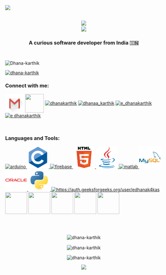 




<div backgroung-color=#FBD603>
<img src="https://user-images.githubusercontent.com/74038190/225813708-98b745f2-7d22-48cf-9150-083f1b00d6c9.gif" width="1000">
 <p align="center">
  <br>
  <img src="https://readme-typing-svg.herokuapp.com/?font=Righteous&size=35&center=true&vCenter=true&width=500&height=70&duration=5000&lines=Hi+There!+👋;+I'm+Dhana+Karthik!;" />
  <br><img src="https://user-images.githubusercontent.com/74038190/212284158-e840e285-664b-44d7-b79b-e264b5e54825.gif" width="400">
 </p></div>
<h3 align="center">A curious software developer from India 🇮🇳</h3>
</br>
<p align="left"> <img src="https://komarev.com/ghpvc/?username=dhana-karthik&label=Profile%20views&color=0e75b6&style=flat" alt="Dhana-karthik" /> </p>

<p align="left"> <a href="https://github.com/ryo-ma/github-profile-trophy"><img src="https://github-profile-trophy.vercel.app/?username=dhana-karthik" alt="dhana-karthik" /></a> </p>

<h3 align="left">Connect with me:</h3>
<p align="left">
 <a id ="email id " href="e.dhanakarthik@gmail.com" target="blank"><img align="center" src="https://github.com/Dhana-karthik/Dhana-karthik/blob/main/gmaildribbble.gif" height="60" width="60" /></a>
<a id ="linked in" href="https://linkedin.com/in/dhana-karthik" target="blank"><img align="center" src="https://user-images.githubusercontent.com/74038190/235294012-0a55e343-37ad-4b0f-924f-c8431d9d2483.gif" height="60" width="60" /></a>
<a id ="stackover flow "href="https://stackoverflow.com/users/dhanakarthik" target="blank"><img align="center" src="https://raw.githubusercontent.com/rahuldkjain/github-profile-readme-generator/master/src/images/icons/Social/stack-overflow.svg" alt="dhanakarthik" height="60" width="60" /></a>
<a id ="instagram " href="https://instagram.com/dhanaa_karthik" target="blank"><img align="center" src="https://user-images.githubusercontent.com/74038190/235294013-a33e5c43-a01c-43f6-b44d-a406d8b4ab75.gif" alt="dhanaa_karthik" height="60" width="60" /></a>
<a id ="hacker rank" href="https://www.hackerrank.com/e_dhanakarthik" target="blank"><img align="center" src="https://raw.githubusercontent.com/rahuldkjain/github-profile-readme-generator/master/src/images/icons/Social/hackerrank.svg" alt="e_dhanakarthik" height="60" width="60" /></a>
<a id ="leetcode" href="https://leetcode.com/dhana_karthik/" target="blank"><img align="center" src="https://raw.githubusercontent.com/rahuldkjain/github-profile-readme-generator/master/src/images/icons/Social/leet-code.svg" alt="e dhanakarthik" height="60" width="60" /></a>
</p>
<br>
<h3 align="left">Languages and Tools:</h3>
<p align="left">  <a href="https://www.arduino.cc/" target="_blank" rel="noreferrer"> <img src="https://cdn.worldvectorlogo.com/logos/arduino-1.svg" alt="arduino" height="70" width="70"/> </a> <a href="https://www.cprogramming.com/" target="_blank" rel="noreferrer"> <img src="https://raw.githubusercontent.com/devicons/devicon/master/icons/c/c-original.svg" alt="c" width="70" height="70"/> </a>  <a href="https://firebase.google.com/" target="_blank" rel="noreferrer"> <img src="https://www.vectorlogo.zone/logos/firebase/firebase-icon.svg" alt="firebase" width="70" height="70"/> </a>  <a href="https://www.w3.org/html/" target="_blank" rel="noreferrer"> <img src="https://raw.githubusercontent.com/devicons/devicon/master/icons/html5/html5-original-wordmark.svg" alt="html5" height="70" width="70"/> </a> <a href="https://www.java.com" target="_blank" rel="noreferrer"> <img src="https://raw.githubusercontent.com/devicons/devicon/master/icons/java/java-original.svg" alt="java" height="70" width="70"/> </a> <a href="https://www.mathworks.com/" target="_blank" rel="noreferrer"> <img src="https://upload.wikimedia.org/wikipedia/commons/2/21/Matlab_Logo.png" alt="matlab" height="70" width="70"/> </a> <a href="https://www.mysql.com/" target="_blank" rel="noreferrer"> <img src="https://raw.githubusercontent.com/devicons/devicon/master/icons/mysql/mysql-original-wordmark.svg" alt="mysql" height="70" width="70"/> </a> <a href="https://www.oracle.com/" target="_blank" rel="noreferrer"> <img src="https://raw.githubusercontent.com/devicons/devicon/master/icons/oracle/oracle-original.svg" alt="oracle" height="70" width="70"/> </a> <a href="https://www.python.org" target="_blank" rel="noreferrer"> <img src="https://raw.githubusercontent.com/devicons/devicon/master/icons/python/python-original.svg" alt="python" height="70" width="70"/> </a> 
<a href="https://auth.geeksforgeeks.org/user/https://auth.geeksforgeeks.org/user/edhanak4kas" target="blank"><img align="center" src="https://raw.githubusercontent.com/rahuldkjain/github-profile-readme-generator/master/src/images/icons/Social/geeks-for-geeks.svg" alt="https://auth.geeksforgeeks.org/user/edhanak4kas" height="70" width="70" /></a>
 <img src="https://user-images.githubusercontent.com/74038190/212257465-7ce8d493-cac5-494e-982a-5a9deb852c4b.gif" height="70" width="70">
<img src="https://github.com/Anmol-Baranwal/Cool-GIFs-For-GitHub/assets/74038190/de038172-e903-4951-926c-755878deb0b4" height="70" width="70">
<img src="https://user-images.githubusercontent.com/74038190/212281763-e6ecd7ef-c4aa-45b6-a97c-f33f6bb592bd.gif" height="70" width="70">
 <img src="https://user-images.githubusercontent.com/74038190/212257468-1e9a91f1-b626-4baa-b15d-5c385dfa7ed2.gif" height="70" width="70">
<img src="https://github.com/Anmol-Baranwal/Cool-GIFs-For-GitHub/assets/74038190/3fb2cdf6-8920-462e-87a4-95af376418aa" height="70" width="70">
</p>

</p>
<br><br>





<p align="center"><img align="center" src="https://github-readme-stats.vercel.app/api/top-langs?username=dhana-karthik&show_icons=true&locale=en&layout=compact" alt="dhana-karthik" /></p>
 <p align="center"><img align="center" src="https://github-readme-stats.vercel.app/api?username=dhana-karthik&show_icons=true&locale=en" alt="dhana-karthik" /></p>
 <p align="center"><img align="center" src="https://github-readme-streak-stats.herokuapp.com/?user=dhana-karthik&" alt="dhana-karthik" /></p>
  <p align="center"><img  src="https://user-images.githubusercontent.com/74038190/221352987-68da234d-4d62-4e9d-9d7f-098dc657c2dc.gif" width="400" > </p>


